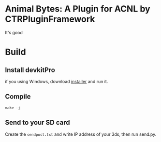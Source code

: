 # Animal Bytes: A Plugin for ACNL by CTRPluginFramework
It's good

# Build
## Install devkitPro
if you using Windows, download [installer](https://github.com/devkitPro/installer/releases) and run it.

## Compile
```
make -j
```

## Send to your SD card
Create the `sendpost.txt` and write IP address of your 3ds, then run send.py.